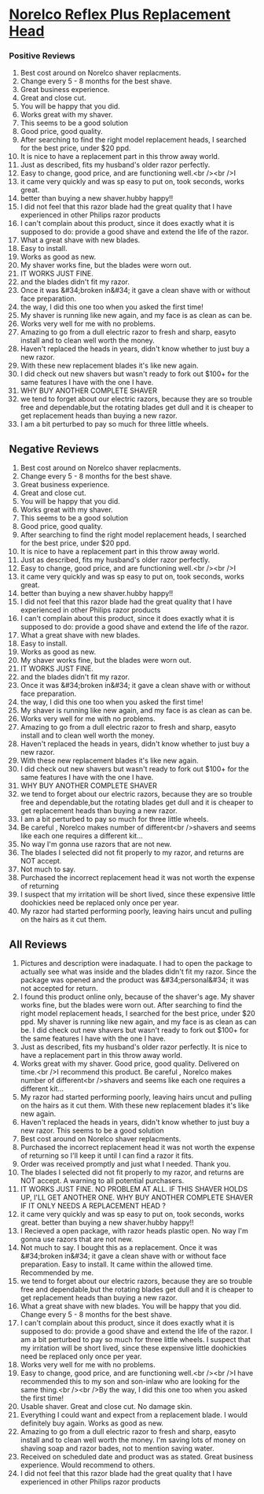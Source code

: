# [Norelco Reflex Plus Replacement Head](https://products.checkmycream.com/products/Norelco-Reflex-Plus-Replacement-Head.html)

### Positive Reviews

<ol>
      <li>Best cost around on Norelco shaver replacments.</li>
      <li>Change every 5 - 8 months for the best shave.</li>
      <li>Great business experience.</li>
      <li>Great and close cut.</li>
      <li>You will be happy that you did.  </li>
      <li>Works great with my shaver.  </li>
      <li>This seems to be a good solution</li>
      <li>Good price, good quality.  </li>
      <li>After searching to find the right model replacement heads, I searched for the best price, under $20 ppd.  </li>
      <li>It is nice to have a replacement part in this throw away world.</li>
      <li>Just as described, fits my husband&#x27;s older razor perfectly.  </li>
      <li>Easy to change, good price, and are functioning well.&lt;br /&gt;&lt;br /&gt;I</li>
      <li>it came very quickly and was sp easy to put on, took seconds, works great.</li>
      <li>better than buying a new shaver.hubby happy!!</li>
      <li>I did not feel that this razor blade had the great quality that I have experienced in other Philips razor products</li>
      <li>I can&#x27;t complain about this product, since it does exactly what it is supposed to do:  provide a good shave and extend the life of the razor.  </li>
      <li>What a great shave with new blades.</li>
      <li>Easy to install.</li>
      <li>Works as good as new.</li>
      <li>My shaver works fine, but the blades were worn out.  </li>
      <li>IT WORKS JUST FINE.</li>
      <li>and the blades didn&#x27;t fit my razor.  </li>
      <li>Once it was &amp;#34;broken in&amp;#34; it gave a clean shave with or without face preparation.</li>
      <li>the way, I did this one too when you asked the first time!</li>
      <li>My shaver is running like new again, and my face is as clean as can be.</li>
      <li>Works very well for me with no problems.</li>
      <li>Amazing to go from a dull electric razor to fresh and sharp, easyto install and to clean well worth the money.</li>
      <li>Haven&#x27;t replaced the heads in years, didn&#x27;t know whether to just buy a new razor.  </li>
      <li>With these new replacement blades it&#x27;s like new again.</li>
      <li>I did check out new shavers but wasn&#x27;t ready to fork out $100+ for the same features I have with the one I have.</li>
      <li>WHY BUY ANOTHER COMPLETE SHAVER</li>
      <li>we tend to forget about our electric razors, because they are so trouble free and dependable,but the rotating blades get dull and it is cheaper to get replacement heads than buying a new razor.</li>
      <li>I am a bit perturbed to pay so much for three little wheels.  </li>
</ol>


<h2>Negative Reviews</h2>
<ol>
<li> Best cost around on Norelco shaver replacments.</li>
<li> Change every 5 - 8 months for the best shave.</li>
<li> Great business experience.</li>
<li> Great and close cut.</li>
<li> You will be happy that you did.  </li>
<li> Works great with my shaver.  </li>
<li> This seems to be a good solution</li>
<li> Good price, good quality.  </li>
<li> After searching to find the right model replacement heads, I searched for the best price, under $20 ppd.  </li>
<li> It is nice to have a replacement part in this throw away world.</li>
<li> Just as described, fits my husband&#x27;s older razor perfectly.  </li>
<li> Easy to change, good price, and are functioning well.&lt;br /&gt;&lt;br /&gt;I</li>
<li> it came very quickly and was sp easy to put on, took seconds, works great.</li>
<li> better than buying a new shaver.hubby happy!!</li>
<li> I did not feel that this razor blade had the great quality that I have experienced in other Philips razor products</li>
<li> I can&#x27;t complain about this product, since it does exactly what it is supposed to do:  provide a good shave and extend the life of the razor.  </li>
<li> What a great shave with new blades.</li>
<li> Easy to install.</li>
<li> Works as good as new.</li>
<li> My shaver works fine, but the blades were worn out.  </li>
<li> IT WORKS JUST FINE.</li>
<li> and the blades didn&#x27;t fit my razor.  </li>
<li> Once it was &amp;#34;broken in&amp;#34; it gave a clean shave with or without face preparation.</li>
<li> the way, I did this one too when you asked the first time!</li>
<li> My shaver is running like new again, and my face is as clean as can be.</li>
<li> Works very well for me with no problems.</li>
<li> Amazing to go from a dull electric razor to fresh and sharp, easyto install and to clean well worth the money.</li>
<li> Haven&#x27;t replaced the heads in years, didn&#x27;t know whether to just buy a new razor.  </li>
<li> With these new replacement blades it&#x27;s like new again.</li>
<li> I did check out new shavers but wasn&#x27;t ready to fork out $100+ for the same features I have with the one I have.</li>
<li> WHY BUY ANOTHER COMPLETE SHAVER</li>
<li> we tend to forget about our electric razors, because they are so trouble free and dependable,but the rotating blades get dull and it is cheaper to get replacement heads than buying a new razor.</li>
<li> I am a bit perturbed to pay so much for three little wheels.  </li>
<li> Be careful , Norelco makes number of different&lt;br /&gt;shavers and seems like each one requires a different kit...</li>
<li> No way I&#x27;m gonna use razors that are not new.</li>
<li> The blades I selected did not fit properly to my razor, and returns are NOT accept.</li>
<li> Not much to say.</li>
<li> Purchased the incorrect replacement head  it was not worth the expense of returning</li>
<li> I suspect that my irritation will be short lived, since these expensive little doohickies need be replaced only once per year.</li>
<li> My razor had started performing poorly, leaving hairs uncut and pulling on the hairs as it cut them.</li>
</ol>

<h2>All Reviews</h2>

<ol>
    <li> Pictures and description were inadaquate.  I had to open the package to actually see what was inside and the blades didn&#x27;t fit my razor.  Since the package was opened and the product was &amp;#34;personal&amp;#34; it was not accepted for return.</li>
    <li> I found this product online only, because of the shaver&#x27;s age. My shaver works fine, but the blades were worn out.  After searching to find the right model replacement heads, I searched for the best price, under $20 ppd.  My shaver is running like new again, and my face is as clean as can be. I did check out new shavers but wasn&#x27;t ready to fork out $100+ for the same features I have with the one I have.</li>
    <li> Just as described, fits my husband&#x27;s older razor perfectly.  It is nice to have a replacement part in this throw away world.</li>
    <li> Works great with my shaver.  Good price, good quality.  Delivered on time.&lt;br /&gt;I recommend this product.  Be careful , Norelco makes number of different&lt;br /&gt;shavers and seems like each one requires a different kit...</li>
    <li> My razor had started performing poorly, leaving hairs uncut and pulling on the hairs as it cut them. With these new replacement blades it&#x27;s like new again.</li>
    <li> Haven&#x27;t replaced the heads in years, didn&#x27;t know whether to just buy a new razor.  This seems to be a good solution</li>
    <li> Best cost around on Norelco shaver replacments.</li>
    <li> Purchased the incorrect replacement head  it was not worth the expense of returning so I&#x27;ll keep it until I can find a razor it fits.</li>
    <li> Order was received promptly and just what I needed.  Thank you.</li>
    <li> The blades I selected did not fit properly to my razor, and returns are NOT accept. A warning to all potential purchasers.</li>
    <li> IT WORKS JUST FINE. NO PROBLEM AT ALL. IF THIS SHAVER HOLDS UP, I&#x27;LL GET ANOTHER ONE. WHY BUY ANOTHER COMPLETE SHAVER IF IT ONLY NEEDS A REPLACEMENT HEAD ?</li>
    <li> it came very quickly and was sp easy to put on, took seconds, works great. better than buying a new shaver.hubby happy!!</li>
    <li> I Recieved a open package, with razor heads plastic open. No way I&#x27;m gonna use razors that are not new.</li>
    <li> Not much to say. I bought this as a replacement. Once it was &amp;#34;broken in&amp;#34; it gave a clean shave with or without face preparation. Easy to install. It came within the allowed time. Recommended by me.</li>
    <li> we tend to forget about our electric razors, because they are so trouble free and dependable,but the rotating blades get dull and it is cheaper to get replacement heads than buying a new razor.</li>
    <li> What a great shave with new blades. You will be happy that you did.  Change every 5 - 8 months for the best shave.</li>
    <li> I can&#x27;t complain about this product, since it does exactly what it is supposed to do:  provide a good shave and extend the life of the razor.  I am a bit perturbed to pay so much for three little wheels.  I suspect that my irritation will be short lived, since these expensive little doohickies need be replaced only once per year.</li>
    <li> Works very well for me with no problems.</li>
    <li> Easy to change, good price, and are functioning well.&lt;br /&gt;&lt;br /&gt;I have recommended this to my son and son-inlaw who are looking for the same thing.&lt;br /&gt;&lt;br /&gt;By the way, I did this one too when you asked the first time!</li>
    <li> Usable shaver. Great and close cut. No damage skin.</li>
    <li> Everything I could want and expect from a replacement blade. I would definitely buy again. Works as good as new.</li>
    <li> Amazing to go from a dull electric razor to fresh and sharp, easyto install and to clean well worth the money. I&#x27;m saving lots of money on shaving soap and razor bades, not to mention saving water.</li>
    <li> Received on scheduled date and product was as stated. Great business experience. Would recommend to others.</li>
    <li> I did not feel that this razor blade had the great quality that I have experienced in other Philips razor products</li>
</ol>




